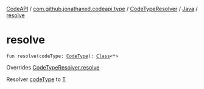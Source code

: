 [CodeAPI](../../../index.md) / [com.github.jonathanxd.codeapi.type](../../index.md) / [CodeTypeResolver](../index.md) / [Java](index.md) / [resolve](.)

# resolve

`fun resolve(codeType: `[`CodeType`](../../-code-type/index.md)`): `[`Class`](http://docs.oracle.com/javase/6/docs/api/java/lang/Class.html)`<*>`

Overrides [CodeTypeResolver.resolve](../resolve.md)

Resolver [codeType](resolve.md#com.github.jonathanxd.codeapi.type.CodeTypeResolver.Java$resolve(com.github.jonathanxd.codeapi.type.CodeType)/codeType) to [T](#)

